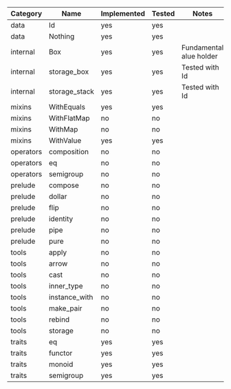 | Category  | Name          | Implemented | Tested | Notes                   |
|-----------|---------------|-------------|--------|-------------------------|
| data      | Id            | yes         | yes    |                         |
| data      | Nothing       | yes         | yes    |                         |
| internal  | Box           | yes         | yes    | Fundamental alue holder |
| internal  | storage_box   | yes         | yes    | Tested with Id          |
| internal  | storage_stack | yes         | yes    | Tested with Id          |
| mixins    | WithEquals    | yes         | yes    |                         |
| mixins    | WithFlatMap   | no          | no     |                         |
| mixins    | WithMap       | no          | no     |                         |
| mixins    | WithValue     | yes         | yes    |                         |
| operators | composition   | no          | no     |                         |
| operators | eq            | no          | no     |                         |
| operators | semigroup     | no          | no     |                         |
| prelude   | compose       | no          | no     |                         |
| prelude   | dollar        | no          | no     |                         |
| prelude   | flip          | no          | no     |                         |
| prelude   | identity      | no          | no     |                         |
| prelude   | pipe          | no          | no     |                         |
| prelude   | pure          | no          | no     |                         |
| tools     | apply         | no          | no     |                         |
| tools     | arrow         | no          | no     |                         |
| tools     | cast          | no          | no     |                         |
| tools     | inner_type    | no          | no     |                         |
| tools     | instance_with | no          | no     |                         |
| tools     | make_pair     | no          | no     |                         |
| tools     | rebind        | no          | no     |                         |
| tools     | storage       | no          | no     |                         |
| traits    | eq            | yes         | yes    |                         |
| traits    | functor       | yes         | yes    |                         |
| traits    | monoid        | yes         | yes    |                         |
| traits    | semigroup     | yes         | yes    |                         |
